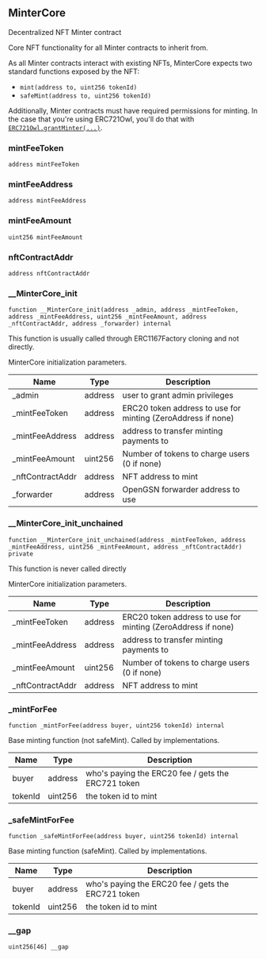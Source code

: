## MinterCore

Decentralized NFT Minter contract

Core NFT functionality for all Minter contracts to inherit from.

As all Minter contracts interact with existing NFTs, MinterCore expects two
standard functions exposed by the NFT:
- `mint(address to, uint256 tokenId)`
- `safeMint(address to, uint256 tokenId)`

Additionally, Minter contracts must have required permissions for minting. In
the case that you're using ERC721Owl, you'll do that with
[`ERC721Owl.grantMinter(...)`](./ERC721Owl#grantminter).

### mintFeeToken

```solidity
address mintFeeToken
```

### mintFeeAddress

```solidity
address mintFeeAddress
```

### mintFeeAmount

```solidity
uint256 mintFeeAmount
```

### nftContractAddr

```solidity
address nftContractAddr
```

### __MinterCore_init

```solidity
function __MinterCore_init(address _admin, address _mintFeeToken, address _mintFeeAddress, uint256 _mintFeeAmount, address _nftContractAddr, address _forwarder) internal
```

This function is usually called through ERC1167Factory cloning and not directly.

MinterCore initialization parameters.

| Name | Type | Description |
| ---- | ---- | ----------- |
| _admin | address | user to grant admin privileges |
| _mintFeeToken | address | ERC20 token address to use for minting (ZeroAddress if none) |
| _mintFeeAddress | address | address to transfer minting payments to |
| _mintFeeAmount | uint256 | Number of tokens to charge users (0 if none) |
| _nftContractAddr | address | NFT address to mint |
| _forwarder | address | OpenGSN forwarder address to use |

### __MinterCore_init_unchained

```solidity
function __MinterCore_init_unchained(address _mintFeeToken, address _mintFeeAddress, uint256 _mintFeeAmount, address _nftContractAddr) private
```

This function is never called directly

MinterCore initialization parameters.

| Name | Type | Description |
| ---- | ---- | ----------- |
| _mintFeeToken | address | ERC20 token address to use for minting (ZeroAddress if none) |
| _mintFeeAddress | address | address to transfer minting payments to |
| _mintFeeAmount | uint256 | Number of tokens to charge users (0 if none) |
| _nftContractAddr | address | NFT address to mint |

### _mintForFee

```solidity
function _mintForFee(address buyer, uint256 tokenId) internal
```

Base minting function (not safeMint). Called by implementations.

| Name | Type | Description |
| ---- | ---- | ----------- |
| buyer | address | who's paying the ERC20 fee / gets the ERC721 token |
| tokenId | uint256 | the token id to mint |

### _safeMintForFee

```solidity
function _safeMintForFee(address buyer, uint256 tokenId) internal
```

Base minting function (safeMint). Called by implementations.

| Name | Type | Description |
| ---- | ---- | ----------- |
| buyer | address | who's paying the ERC20 fee / gets the ERC721 token |
| tokenId | uint256 | the token id to mint |

### __gap

```solidity
uint256[46] __gap
```

